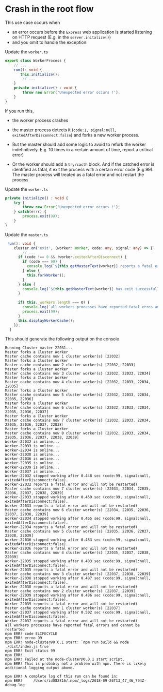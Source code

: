 # Crash in the root flow
 
This use case occurs when 
* an error occurs before the `Express` web application is started listening on HTTP request (E.g. in the `server.initalize()`)
* and you omit to handle the exception

Update the `worker.ts`

```typescript
export class WorkerProcess {
    // ...
    run(): void {
       this.initialize();
        // ...
    }
    private initialize() : void {
        throw new Error('Unexpected error occurs !');
    }
}
```

If you run this, 

* the worker process crashes
* the master process detects it (`code:1, signal:null, exitedAfterDisconnect:false`) and forks a new worker process. 

* But the master should add some logic to avoid to refork the worker indefinitively. E.g. 10 times in a certain amount of time, report a critical error)
* Or the worker should add a `try/cacth` block. And if the catched error is identified as fatal, it exit the process with a certain error code (E.g.99). The master process will treated as a fatal error and not restart the process

Update the `worker.ts` 

```typescript
private initialize() : void {
    try {
        throw new Error('Unexpected error occurs !');
    } catch(errr) {
        process.exit(99);
    }
}       
```

Update the `master.ts`

```typescript
 run(): void {
    cluster.on('exit', (worker: Worker, code: any, signal: any) => {
        // ...
      if (code !== 0 && !worker.exitedAfterDisconnect) {
        if (code === 99) {
          console.log(`${this.getMasterText(worker)} reports a fatal error and will not be restarted)`)
        } else {
          this.forkWorker();
        }
      } else {
        console.log(`${this.getMasterText(worker)} has exit successfully`)
      }
      
      if( this._workers.length === O) {
        console.log(`all workers processes have reported fatal erros and cannot be restarted`);
        process.exit(99);
      }
      this.displayWorkerCache();
    });
  }
```

This should generate the following output on the console

````
Running Cluster master 22031...
Master forks a Cluster Worker
Master cache contains now 1 cluster worker(s) [22032]
Master forks a Cluster Worker
Master cache contains now 2 cluster worker(s) [22032, 22033]
Master forks a Cluster Worker
Master cache contains now 3 cluster worker(s) [22032, 22033, 22034]
Master forks a Cluster Worker
Master cache contains now 4 cluster worker(s) [22032, 22033, 22034, 22035]
Master forks a Cluster Worker
Master cache contains now 5 cluster worker(s) [22032, 22033, 22034, 22035, 22036]
Master forks a Cluster Worker
Master cache contains now 6 cluster worker(s) [22032, 22033, 22034, 22035, 22036, 22037]
Master forks a Cluster Worker
Master cache contains now 7 cluster worker(s) [22032, 22033, 22034, 22035, 22036, 22037, 22038]
Master forks a Cluster Worker
Master cache contains now 8 cluster worker(s) [22032, 22033, 22034, 22035, 22036, 22037, 22038, 22039]
Worker-22032 is online...
Worker-22033 is online...
Worker-22034 is online...
Worker-22038 is online...
Worker-22036 is online...
Worker-22035 is online...
Worker-22039 is online...
Worker-22037 is online...
Worker-22032 stopped working after 0.448 sec (code:99, signal:null, exitedAfterDisconnect:false).
Worker-22032 reports a fatal error and will not be restarted)
Master cache contains now 7 cluster worker(s) [22033, 22034, 22035, 22036, 22037, 22038, 22039]
Worker-22033 stopped working after 0.459 sec (code:99, signal:null, exitedAfterDisconnect:false).
Worker-22033 reports a fatal error and will not be restarted)
Master cache contains now 6 cluster worker(s) [22034, 22035, 22036, 22037, 22038, 22039]
Worker-22034 stopped working after 0.465 sec (code:99, signal:null, exitedAfterDisconnect:false).
Worker-22034 reports a fatal error and will not be restarted)
Master cache contains now 5 cluster worker(s) [22035, 22036, 22037, 22038, 22039]
Worker-22036 stopped working after 0.483 sec (code:99, signal:null, exitedAfterDisconnect:false).
Worker-22036 reports a fatal error and will not be restarted)
Master cache contains now 4 cluster worker(s) [22035, 22037, 22038, 22039]
Worker-22035 stopped working after 0.483 sec (code:99, signal:null, exitedAfterDisconnect:false).
Worker-22035 reports a fatal error and will not be restarted)
Master cache contains now 3 cluster worker(s) [22037, 22038, 22039]
Worker-22038 stopped working after 0.487 sec (code:99, signal:null, exitedAfterDisconnect:false).
Worker-22038 reports a fatal error and will not be restarted)
Master cache contains now 2 cluster worker(s) [22037, 22039]
Worker-22039 stopped working after 0.496 sec (code:99, signal:null, exitedAfterDisconnect:false).
Worker-22039 reports a fatal error and will not be restarted)
Master cache contains now 1 cluster worker(s) [22037]
Worker-22037 stopped working after 0.502 sec (code:99, signal:null, exitedAfterDisconnect:false).
Worker-22037 reports a fatal error and will not be restarted)
all workers processes have reported fatal errors and cannot be restarted
npm ERR! code ELIFECYCLE
npm ERR! errno 99
npm ERR! node-cluster@0.0.1 start: `npm run build && node ./dist/index.js true`
npm ERR! Exit status 99
npm ERR!
npm ERR! Failed at the node-cluster@0.0.1 start script.
npm ERR! This is probably not a problem with npm. There is likely additional logging output above.

npm ERR! A complete log of this run can be found in:
npm ERR!     /Users/id082816/.npm/_logs/2018-09-26T13_47_46_794Z-debug.log
````



